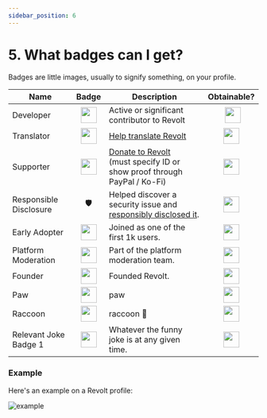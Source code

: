 ```yaml
---
sidebar_position: 6
---
```


# 5. What badges can I get?

Badges are little images, usually to signify something, on your profile.

| Name | Badge | Description | Obtainable? |
|------|:-:|-------------|:-:|
| Developer | <img src="https://app.revolt.chat/assets/badges/developer.svg" height="32px" /> | Active or significant contributor to Revolt | <img width="6px" /><img src="https://static.revolt.chat/emoji/mutant/274c.svg?rev=3" height="32px" /> |
| Translator | <img src="https://app.revolt.chat/assets/badges/translator.svg" height="32px" /> | [Help translate Revolt](https://weblate.insrt.uk/engage/revolt) | <img src="https://static.revolt.chat/emoji/mutant/2705.svg?rev=3" height="32px" /> |
| Supporter | <img src="https://app.revolt.chat/assets/badges/supporter.svg" height="32px" /> | [Donate to Revolt](https://insrt.uk/donate)<br/>(must specify ID or show proof through PayPal / Ko-Fi) | <img src="https://static.revolt.chat/emoji/mutant/2705.svg?rev=3" height="32px" /> |
| Responsible Disclosure | 🛡 | Helped discover a security issue and [responsibly disclosed it](https://github.com/revoltchat/revite/blob/master/.github/SECURITY.md). | <img src="https://static.revolt.chat/emoji/mutant/2705.svg?rev=3" height="32px" /> |
| Early Adopter | <img src="https://app.revolt.chat/assets/badges/early_adopter.svg" height="32px" /> | Joined as one of the first 1k users. | <img src="https://static.revolt.chat/emoji/mutant/274c.svg?rev=3" height="32px" /> |
| Platform Moderation | <img src="https://app.revolt.chat/assets/badges/moderation.svg" height="32px" /> | Part of the platform moderation team. | <img src="https://static.revolt.chat/emoji/mutant/274c.svg?rev=3" height="32px" /> |
| Founder | <img src="https://app.revolt.chat/assets/badges/founder.svg" height="32px" /> | Founded Revolt. | <img src="https://static.revolt.chat/emoji/mutant/274c.svg?rev=3" height="32px" /> |
| Paw | <img src="https://app.revolt.chat/assets/badges/paw.svg" height="32px" /> | paw | <img src="https://static.revolt.chat/emoji/mutant/274c.svg?rev=3" height="32px" /> |
| Raccoon | <img src="https://app.revolt.chat/assets/badges/raccoon.svg" height="32px" /> | raccoon 🦝 | <img src="https://static.revolt.chat/emoji/mutant/274c.svg?rev=3" height="32px" /> |
| Relevant Joke Badge 1 | <img src="https://app.revolt.chat/assets/badges/amog.svg" height="32px" /> | Whatever the funny joke is at any given time. | <img src="https://static.revolt.chat/emoji/mutant/274c.svg?rev=3" height="32px" /> |

### Example

Here's an example on a Revolt profile:

![example](https://autumn.revolt.chat/attachments/SbOjdITc3R9XlKzQ848MD4n-1yOmNRqgfGClQKS1Sa/image.png)
